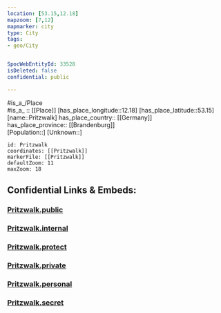 ```yaml
---
location: [53.15,12.18] 
mapzoom: [7,12] 
mapmarker: city 
type: City
tags:
- geo/City


SpocWebEntityId: 33528
isDeleted: false
confidential: public

---
```

#is_a_/Place  
#is_a_ :: [[Place]] 
[has_place_longitude::12.18] 
[has_place_latitude::53.15] 
[name::Pritzwalk] 
has_place_country:: [[Germany]]  
has_place_province:: [[Brandenburg]]  
[Population::] 
[Unknown::] 


```leaflet
id: Pritzwalk
coordinates: [[Pritzwalk]] 
markerFile: [[Pritzwalk]] 
defaultZoom: 11 
maxZoom: 18
```


## Confidential Links & Embeds: 

### [Pritzwalk.public](/_public/\Earth\Continent\Europe\Europe~Central\Germany\Germany~East\Brandenburg\counties~Brandenburg\Prignitz\cities~PrignitzPritzwalk.public.md) 

### [Pritzwalk.internal](/_internal/\Earth\Continent\Europe\Europe~Central\Germany\Germany~East\Brandenburg\counties~Brandenburg\Prignitz\cities~PrignitzPritzwalk.internal.md) 

### [Pritzwalk.protect](/_protect/\Earth\Continent\Europe\Europe~Central\Germany\Germany~East\Brandenburg\counties~Brandenburg\Prignitz\cities~PrignitzPritzwalk.protect.md) 

### [Pritzwalk.private](/_private/\Earth\Continent\Europe\Europe~Central\Germany\Germany~East\Brandenburg\counties~Brandenburg\Prignitz\cities~PrignitzPritzwalk.private.md) 

### [Pritzwalk.personal](/_personal/\Earth\Continent\Europe\Europe~Central\Germany\Germany~East\Brandenburg\counties~Brandenburg\Prignitz\cities~PrignitzPritzwalk.personal.md) 

### [Pritzwalk.secret](/_secret/\Earth\Continent\Europe\Europe~Central\Germany\Germany~East\Brandenburg\counties~Brandenburg\Prignitz\cities~PrignitzPritzwalk.secret.md)

